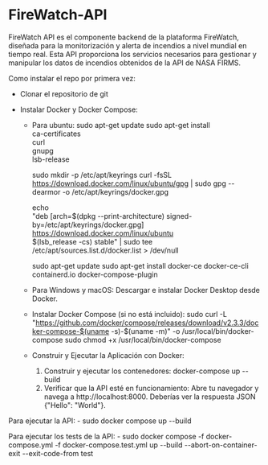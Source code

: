 # FireWatch-API
FireWatch API es el componente backend de la plataforma FireWatch, diseñada para la monitorización y alerta de incendios a nivel mundial en tiempo real. Esta API proporciona los servicios necesarios para gestionar y manipular los datos de incendios obtenidos de la API de NASA FIRMS.


Como instalar el repo por primera vez:

- Clonar el repositorio de git

- Instalar Docker y Docker Compose:

    - Para ubuntu:
        sudo apt-get update
        sudo apt-get install \
        ca-certificates \
        curl \
        gnupg \
        lsb-release

        sudo mkdir -p /etc/apt/keyrings
        curl -fsSL https://download.docker.com/linux/ubuntu/gpg | sudo gpg --dearmor -o /etc/apt/keyrings/docker.gpg

        echo \
        "deb [arch=$(dpkg --print-architecture) signed-by=/etc/apt/keyrings/docker.gpg] https://download.docker.com/linux/ubuntu \
        $(lsb_release -cs) stable" | sudo tee /etc/apt/sources.list.d/docker.list > /dev/null

        sudo apt-get update
        sudo apt-get install docker-ce docker-ce-cli containerd.io docker-compose-plugin

    - Para Windows y macOS: 
        Descargar e instalar Docker Desktop desde Docker.

    - Instalar Docker Compose (si no está incluido):
        sudo curl -L "https://github.com/docker/compose/releases/download/v2.3.3/docker-compose-$(uname -s)-$(uname -m)" -o /usr/local/bin/docker-compose
        sudo chmod +x /usr/local/bin/docker-compose

    - Construir y Ejecutar la Aplicación con Docker:
        1. Construir y ejecutar los contenedores:
            docker-compose up --build
        2. Verificar que la API esté en funcionamiento:
            Abre tu navegador y navega a http://localhost:8000. Deberías ver la respuesta JSON {"Hello": "World"}.


Para ejecutar la API:
    - sudo docker compose up --build

Para ejecutar los tests de la API:
    - sudo docker compose -f docker-compose.yml -f docker-compose.test.yml up --build --abort-on-container-exit --exit-code-from test